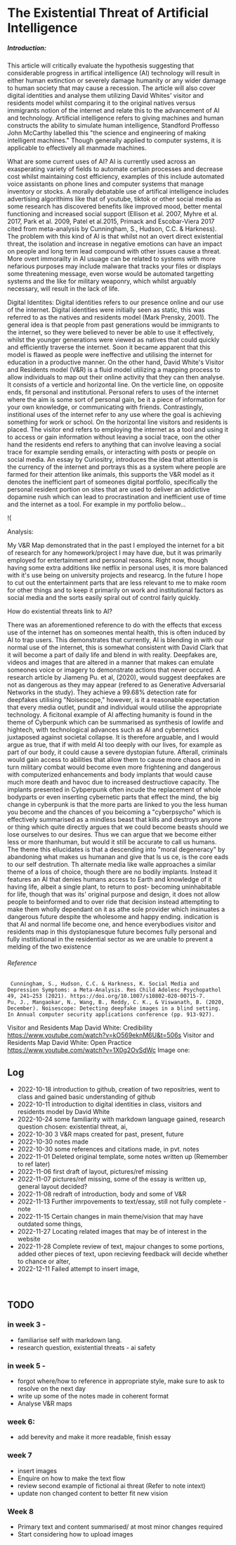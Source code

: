 # The Existential Threat of Artificial Intelligence


##### Introduction: 

This article will critically evaluate the hypothesis suggesting that considerable progress in artifical intelligence (AI) technology will result in either human extinction or severely damage humanity or any wider damage to human society that may cause a recession. The article will also cover digital identities and analyse them utilizing David Whites' visitor and residents model whilst comparing it to the original natives versus immigrants notion of the internet and relate this to the advancement of AI and technology. Artificial intelligence refers to giving machines and human constructs the ability to simulate human intelligence, Standford Proffesso John McCarthy labelled this "the science and engineering of making intelligent machines." Though generally applied to computer systems, it is applicable to effectively all manmade machines. 


 
What are some current uses of AI?
 AI is currently used across an exasperating variety of fields to automate certain processes and decrease cost whilst maintaining cost efficiency, examples of this include automated voice assistants on phone lines and computer systems that manage inventory or stocks. A morally debatable use of artifical intelligence includes advertising algorithims like that of youtube, tiktok or other social media as some research has discovered benefits like improved mood, better mental functioning and increased social support (Ellison et al. 2007, Myhre et al. 2017, Park et al. 2009, Patel et al.2015, Primack and Escobar-Viera 2017 cited from meta-analysis by Cunningham, S., Hudson, C.C. & Harkness). The problem with this kind of AI is that whilst not an overt direct existential threat, the isolation and increase in negative emotions can have an impact on people and long term lead compound with other issues cause a threat. More overt immorailty in AI usuage can be related to systems with more nefarious purposes may include malware that tracks your files or displays some threatening message, even worse would be automated targetting systems and the like for military weaponry, which whilst arguably necessary, will result in the lack of life.

 
Digital Identites:
Digital identities refers to our presence online and our use of the internet. Digital identities were initially seen as static, this was referred to as the natives and residents model (Mark Prensky, 2001). The general idea is that people from past generations would be immigrants to the internet, so they were believed to never be able to use it effectively, whilst the younger generations were viewed as natives that could quickly and efficiently traverse the internet. Soon it became apparent that this model is flawed as people were ineffective and utilising the internet for education in a productive manner. On the other hand, David White's Visitor and Residents model (V&R) is a fluid model utilizing a mapping process to allow individuals to map out their online activity that they can then analyse. It consists of a verticle and horizontal line. On the verticle line, on opposite ends, fit personal and institutional. Personal refers to uses of the internet where the aim is some sort of personal gain, be it a piece of information for your own knowledge, or communicating with friends. Contrastingly, institional uses of the internet refer to any use where the goal is achieving something for work or school. On the horizontal line visitors and residents is placed. The visitor end refers to employing the internet as a tool and using it to access or gain information without leaving a social trace, oon the other hand the residents end refers to  anything that can involve leaving a social trace for example sending emails, or interacting with posts or people on social media. An essay by Curiositry, introduces the idea that attention is the currency of the internet and portrays this as a system where people are farmed for their attention like animals, this supports the V&R model as it denotes the inefficient part of someones digital portfolio, specifically the personal resident portion on sites that are used to deliver an addictive dopamine rush which can lead to procrastination and inefficient use of time and the internet as a tool. For example in my portfolio below...

!(


Analysis:

My V&R Map demonstrated that in the past I employed the internet for a bit of research for any homework/project I may have due, but it was primarily employed for entertainment and personal reasons. Right now, though having some extra additions like netflix in personal uses, it is more balanced with it's use being on university projects and researcg. In the future I hope to cut out the entertainment parts that are less relevant to me to make room for other things and to keep it primarily on work and institutional factors as social media and the sorts easily spiral out of control fairly quickly.
 
 
  
  How do existential threats link to AI?
  
  There was an aforementioned reference to do with the effects that excess use of the internet has on someones mental health, this is often induced by AI to trap users. This demonstrates that currently, AI is blending in with our normal use of the internet, this is somewhat consistent with David Clark that it will become a part of daily life and blend in with reality. Deepfakes are, videos and images that are altered in a manner that makes can emulate someones voice or imagery to demonstrate actions that never occured. A research article by Jiameng Pu. et al, (2020), would suggest deepfakes are not as dangerous as they may appear (refered to as Generative Adversarial Networks in the study). They achieve a 99.68% detection rate for deepfakes utilising "Noisescope," however, is it a reasonable expectation that every media outlet, pundit and individual would utilise the appropriate technology. A ficitonal example of AI affecting humanity is found in the theme of Cyberpunk which can be summarised as synthesis of lowlife and hightech, with technological advances such as AI and cybernetics juxtaposed against societal collapse. It is therefore arguable, and I would argue as true, that if with meld AI too deeply with our lives, for example as part of our body, it could cause a severe dystopian future. Afterall, criminals would gain access to abilities that allow them to cause more chaos and in turn military combat would become even more frightening and dangerous with computerized enhancements and body implants that would cause much more death and havoc due to increased destructiove capacity. The implants presented in Cybperpunk often incude the replacement of whole bodyparts or even inserting cybernetic parts that effect the mind, the big change in cyberpunk is that the more parts are linked to you the less human you become and the chances of you beicoming a "cyberpsycho" which is effectively summarised as a mindless beast that kills and destroys  anyone or thing which quite directly argues that we could become beasts should we lose ourselves to our desires. Thus we can argue that we become either less or more thanhuman, but would it still be accurate to call us humans. The theme this ellucidates is that a descending into "moral degeneracy" by abandoning what makes us humanan and give that ls us ce, is the core eads to our self destrution. Th alternate media  like walle approaches a similar theme of a loss of choice, though there are no bodily implants. Instead it features an AI that denies humans access to Earth and knowledge of it having life, albeit a single plant, to return to post- becoming uninhabitable for life, though that was its' original purpose and design, it does not allow people to beinformed and to over ride that decision instead attempting to make them wholly dependant on it as athe sole provider which insinuates a dangerous future despite the wholesome and happy ending. indication is that AI and normal life become one, and hence everybodiues visitor and residents map in this dystopianesque future becomes fully personal and fully institiutional in the residential sector as we are unable to prevent a melding of the two existence
  


     
###### Reference
     Cunningham, S., Hudson, C.C. & Harkness, K. Social Media and Depression Symptoms: a Meta-Analysis. Res Child Adolesc Psychopathol 49, 241–253 (2021). https://doi.org/10.1007/s10802-020-00715-7.
    Pu, J., Mangaokar, N., Wang, B., Reddy, C. K., & Viswanath, B. (2020, December). Noisescope: Detecting deepfake images in a blind setting. In Annual computer security applications conference (pp. 913-927).
 Visitor and Residents Map  David White: Credibility https://www.youtube.com/watch?v=kO569eknM6U&t=506s 
 Visitor and Residents Map David White: Open Practice https://www.youtube.com/watch?v=1X0g2OvSdWc
 Image one: 

## Log

- 2022-10-18 introduction to github, creation of two repositries, went to class and gained basic understanding of github
- 2022-10-11 introduction to digital identities in class, visitors and residents model by David White
- 2022-10-24 some familiarity with markdown language gained, research question chosen: existential threat, ai, 
- 2022-10-30 3 V&R maps created for past, present, future
- 2022-10-30 notes made
- 2022-10-30 some references and citations made, in pvt. notes
- 2022-11-01 Deleted original template, some notes written up (Remember to ref later)
- 2022-11-06 first draft of layout, pictures/ref missing 
- 2022-11-07 pictures/ref missing, some of the essay is written up, general layout decided?
- 2022-11-08 redraft of introduction, body and some of V&R 
- 2022-11-13 Further imrpovements to text/essay, still not fully complete - note
- 2022-11-15 Certain changes in main theme/vision that may have outdated some things,
- 2022-11-27 Locating related images that may be of interest in the website
- 2022-11-28 Complete review of text, majour changes to some portions, added other pieces of text, upon recieving feedback will decide whether to chance or alter, 
- 2022-12-11 Failed attempt to insert image, 
<br>

## TODO
### in week 3 -
- familiarise self with markdown lang.
- research question, existential threats - ai safety

### in week 5 -
- forgot where/how to reference in appropriate style, make sure to ask to resolve on the next day
- write up some of the notes made in coherent format
- Analyse V&R maps

  
### week 6:
-  add berevity and make it more readable, finish essay
     
  ### week 7 
- insert images
- Enquire on how to make the text flow
- review second example of fictional ai threat (Refer to note intext)
- update non changed content to better fit new vision
 
### Week 8
- Primary text and content summarised/ at most minor changes required 
- Start considering how to upload images
